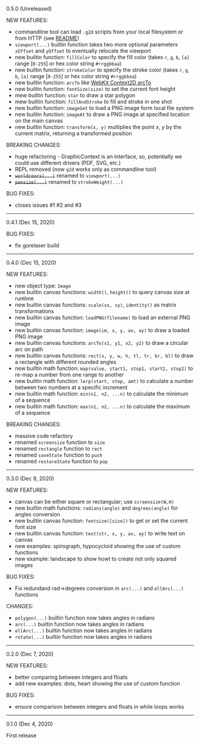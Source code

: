 0.5.0 (Unreleased)

NEW FEATURES:

- commandline tool can load `.g2d` scripts from your local filesystem or from HTTP (see [README](README.md))
- `viewport(...)` builtin function takes two more optional parameters `xOffset` and `yOffset` to eventually relocate the viewport
- new builtin function: `fillColor` to specify the fill color (takes `r`, `g`, `b`, `[a]` range [`0-255`] or hex color string `#rrggbbaa`)
- new builtin function: `strokeColor` to specify the stroke color (takes `r`, `g`, `b`, `[a]` range [`0-255`] or hex color string `#rrggbbaa`)
- new builtin function: `arcTo` like [WebKit Context2D arcTo](https://developer.mozilla.org/en-US/docs/Web/API/CanvasRenderingContext2D/arcTo)
- new builtin function: `fontSize(size)` to set the current font height
- mew builtin function: `star` to draw a star polygon
- mew builtin function: `fillAndStroke` to fill and stroke in one shot
- new builtin function: `imageGet` to load a PNG image form local file system
- new builtin function: `imageAt` to draw a PNG image at specified location on the main canvas
- new builtin function: `transform(x, y)` multiplies the point _x_, _y_ by the current matrix, returning a transformed position

BREAKING CHANGES:

- huge refactoring - GraphicContext is an interface, so, potentially we could use different drivers (PDF, SVG, etc.)
- REPL removed (now `g2d` works only as commandline tool)
- ~~`worldcoors(...)`~~ renamed to `viewport(...)`
- ~~`pensize(...)`~~ renamed to `strokeWeight(...)`

BUG FIXES:

- closes issues #1 #2 and #3

---

0.4.1 (Dec 15, 2020)

BUG FIXES:

- fix gorelaser build

---

0.4.0 (Dec 15, 2020)

NEW FEATURES:

- new object type: `Image`
- new builtin canvas functions: `width()`, `height()` to query canvas size at runtime
- new builtin canvas functions: `scale(sx, sy)`, `identity()` as matrix transformations
- new builtin canvas function: `loadPNG(filename)` to load an external PNG image
- new builtin canvas function: `image(im, x, y, ax, ay)` to draw a loaded PNG image
- new builtin canvas functions: `arcTo(x1, y1, x2, y2)` to draw a circular arc on path
- new builtin canvas functions: `rect(x, y, w, h, tl, tr, br, bl)` to draw a rectangle with different rounded angles
- new builtin math function: `map(value, start1, stop1, start2, stop2)` to re-map a number from one range to another
- new builtin math function: `lerp(start, stop, amt)` to calculate a number between two numbers at a specific increment
- new builtin math function: `min(n1, n2, ...n)` to calculate the minimum of a sequence
- new builtin math function: `max(n1, n2, ...n)` to calculate the maximum of a sequence


BREAKING CHANGES:

- massive code refactory
- renamed `screensize` function to `size`
- renamed `rectangle` function to `rect`
- renamed `saveState` function to `push`
- renamed `restoreState` function to `pop`

---

0.3.0 (Dec 9, 2020)

NEW FEATURES:

- canvas can be either square or rectangular; use `screensize(W,H)`
- new builtin math functions: `radians(angle)` and `degrees(angle)` for angles conversion
- new builtin canvas function: `fontsize([size])` to get or set the current font size
- new builtin canvas function: `text(str, x, y, ax, ay)` to write text on canvas
- new examples: spirograph, hypocycloid showing the use of custom functions
- new example: landscape to show howt to create not only squared images

BUG FIXES:

- Fix redundand rad->degrees conversion in `arc(...)` and `ellArc(...)` functions

CHANGES:

- `polygon(...)` builtin function now takes angles in radians
- `arc(...)` builtin function now takes angles in radians
- `ellArc(...)` builtin function now takes angles in radians
- `rotate(...)` builtin function now takes angles in radians

---

0.2.0 (Dec 7, 2020)

NEW FEATURES:

- better comparing between integers and floats 
- add new examples: dots, heart showing the use of custom function

BUG FIXES:

- ensure comparison between integers and floats in while loops works

---

0.1.0 (Dec 4, 2020)

First release